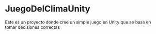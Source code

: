 # JuegoDelClimaUnity
Este es un proyecto donde cree un simple juego en Unity que se basa en tomar decisiones correctas
